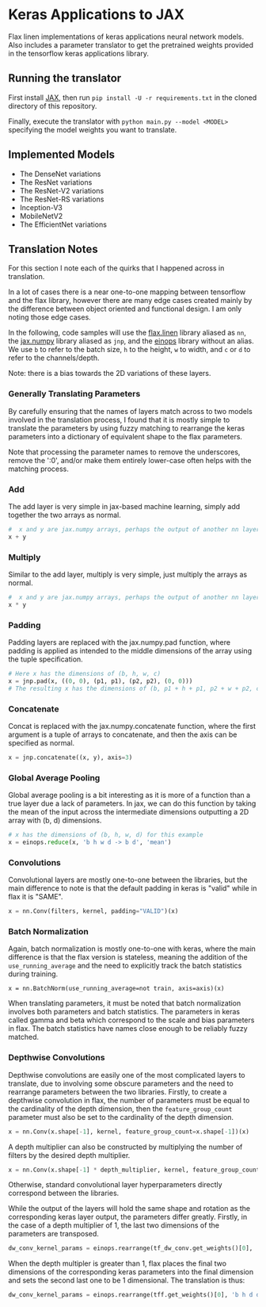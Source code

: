 # Keras Applications to JAX

Flax linen implementations of keras applications neural network models. Also
includes a parameter translator to get the pretrained weights provided in the
tensorflow keras applications library.

## Running the translator

First install [JAX](https://github.com/google/jax), then run
`pip install -U -r requirements.txt` in the cloned directory of this repository.

Finally, execute the translator with `python main.py --model <MODEL>` specifying the
model weights you want to translate.

## Implemented Models

- The DenseNet variations
- The ResNet variations
- The ResNet-V2 variations
- The ResNet-RS variations
- Inception-V3
- MobileNetV2
- The EfficientNet variations

## Translation Notes

For this section I note each of the quirks that I happened across in translation.

In a lot of cases there is a near one-to-one mapping between tensorflow and the flax library,
however there are many edge cases created mainly by the difference between object oriented and
functional design. I am only noting those edge cases.

In the following, code samples will use the [flax.linen](https://flax.readthedocs.io/en/latest/api_reference/flax.linen.html)
library aliased as `nn`, the [jax.numpy](https://jax.readthedocs.io/en/latest/jax.numpy.html) library aliased as
`jnp`, and the [einops](https://einops.rocks/) library without an alias. We use `b` to refer to the batch size,
`h` to the height, `w` to width, and `c` or `d` to refer to the channels/depth.


Note: there is a bias towards the 2D variations of these layers.


### Generally Translating Parameters

By carefully ensuring that the names of layers match across to two models involved in the translation process,
I found that it is mostly simple to translate the parameters by using fuzzy matching to rearrange the keras 
parameters into a dictionary of equivalent shape to the flax parameters.

Note that processing the parameter names to remove the underscores, remove the ':0', and/or make them entirely 
lower-case often helps with the matching process.

### Add

The add layer is very simple in jax-based machine learning, simply add together the two arrays as normal.

```python
#  x and y are jax.numpy arrays, perhaps the output of another nn layer
x + y
```

### Multiply

Similar to the add layer, multiply is very simple, just multiply the arrays as normal.

```python
#  x and y are jax.numpy arrays, perhaps the output of another nn layer
x * y
```

### Padding

Padding layers are replaced with the jax.numpy.pad function, where padding is applied as intended to the middle
dimensions of the array using the tuple specification.

```python
# Here x has the dimensions of (b, h, w, c)
x = jnp.pad(x, ((0, 0), (p1, p1), (p2, p2), (0, 0)))
# The resulting x has the dimensions of (b, p1 + h + p1, p2 + w + p2, c)
```

### Concatenate

Concat is replaced with the jax.numpy.concatenate function, where the first argument is a tuple of arrays to 
concatenate, and then the axis can be specified as normal.

```python
x = jnp.concatenate((x, y), axis=3)
```


### Global Average Pooling

Global average pooling is a bit interesting as it is more of a function than a true layer due a lack of
parameters. In jax, we can do this function by taking the mean of the input across the intermediate dimensions
outputting a 2D array with (b, d) dimensions.

```python
# x has the dimensions of (b, h, w, d) for this example
x = einops.reduce(x, 'b h w d -> b d', 'mean')
```

### Convolutions

Convolutional layers are mostly one-to-one between the libraries, but the main difference to note is that the
default padding in keras is "valid" while in flax it is "SAME".

```python
x = nn.Conv(filters, kernel, padding="VALID")(x)
```

### Batch Normalization

Again, batch normalization is mostly one-to-one with keras, where the main difference is that the flax version is
stateless, meaning the addition of the `use_running_average` and the need to explicitly track the batch
statistics during training.

```
x = nn.BatchNorm(use_running_average=not train, axis=axis)(x)
```

When translating parameters, it must be noted that batch normalization involves both parameters and batch
statistics. The parameters in keras called gamma and beta which correspond to the scale and bias parameters in
flax. The batch statistics have names close enough to be reliably fuzzy matched.

### Depthwise Convolutions

Depthwise convolutions are easily one of the most complicated layers to translate, due to involving some obscure
parameters and the need to rearrange parameters between the two libraries. Firstly, to create a depthwise
convolution in flax, the number of parameters must be equal to the cardinality of the depth dimension, then
the `feature_group_count` parameter must also be set to the cardinality of the depth dimension.

```python
x = nn.Conv(x.shape[-1], kernel, feature_group_count=x.shape[-1])(x)
```

A depth multiplier can also be constructed by multiplying the number of filters by the desired depth multiplier.

```python
x = nn.Conv(x.shape[-1] * depth_multiplier, kernel, feature_group_count=x.shape[-1])(x)
```

Otherwise, standard convolutional layer hyperparameters directly correspond between the libraries. 

While the output of the layers will hold the same shape and rotation as the corresponding keras layer output,
the parameters differ greatly. Firstly, in the case of a depth multiplier of 1, the last two dimensions of the
parameters are transposed.

```python
dw_conv_kernel_params = einops.rearrange(tf_dw_conv.get_weights()[0], 'b h w d -> b h d w')
```

When the depth multipler is greater than 1, flax places the final two dimensions of the corresponding keras
parameters into the final dimension and sets the second last one to be 1 dimensional. The translation is thus:

```python
dw_conv_kernel_params = einops.rearrange(tff.get_weights()[0], 'b h d dm -> b h 1 (d dm)')
```
